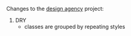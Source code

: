 Changes to the [design agency](https://github.com/slowsleep/design-agency/tree/corrected) project:
1. DRY
    - classes are grouped by repeating styles

